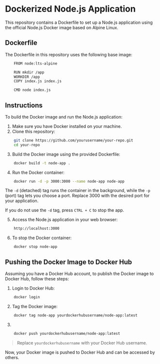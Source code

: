 # Dockerized Node.js Application

This repository contains a Dockerfile to set up a Node.js application using the official Node.js Docker image based on Alpine Linux.

## Dockerfile

The Dockerfile in this repository uses the following base image:

``` bash
    FROM node:lts-alpine

    RUN mkdir /app
    WORKDIR /app
    COPY index.js index.js

    CMD node index.js
```

## Instructions

To build the Docker image and run the Node.js application:

1. Make sure you have Docker installed on your machine.
2. Clone this repository:

```bash
    git clone https://github.com/yourusername/your-repo.git
    cd your-repo
```
3. Build the Docker image using the provided Dockerfile:

```bash
    docker build -t node-app .
```

4. Run the Docker container:

```bash
    docker run -d -p 3000:3000 --name node-app node-app
```
The `-d` (detached) tag runs the container in the background, while the `-p` (port) tag lets you choose a port. Replace 3000 with the desired port for your application.

If you do not use the `-d` tag, press `CTRL + C` to stop the app.

5. Access the Node.js application in your web browser:

```bash
    http://localhost:3000
```
6. To stop the Docker container:

```bash
    docker stop node-app
```

## Pushing the Docker Image to Docker Hub

Assuming you have a Docker Hub account, to publish the Docker image to Docker Hub, follow these steps:

1. Login to Docker Hub:

```bash
    docker login
```

2. Tag the Docker image:

```bash
    docker tag node-app yourdockerhubusername/node-app:latest
```

3. 

```bash
    docker push yourdockerhubusername/node-app:latest
```

> Replace `yourdockerhubusername` with your Docker Hub username.

Now, your Docker image is pushed to Docker Hub and can be accessed by others.